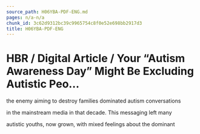 ```yaml
---
source_path: H06YBA-PDF-ENG.md
pages: n/a-n/a
chunk_id: 3c62d9312bc39c9965754c8f0e52e698bb2917d3
title: H06YBA-PDF-ENG
---
```

# HBR / Digital Article / Your “Autism Awareness Day” Might Be Excluding Autistic Peo…

the enemy aiming to destroy families dominated autism conversations

in the mainstream media in that decade. This messaging left many

autistic youths, now grown, with mixed feelings about the dominant
